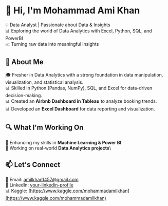 # 👋 Hi, I'm Mohammad Ami Khan

💡 Data Analyst | Passionate about Data & Insights\
📊 Exploring the world of Data Analytics with Excel, Python, SQL, and PowerBI\
📈 Turning raw data into meaningful insights

## 🚀 About Me

🎓 Fresher in Data Analytics with a strong foundation in data manipulation, visualization, and statistical analysis.\
📊 Skilled in Python (Pandas, NumPy), SQL, and Excel for data-driven decision-making.\
📊 Created an **Airbnb Dashboard in Tableau** to analyze booking trends.\
📊 Developed an **Excel Dashboard** for data reporting and visualization.

## 🔍 What I'm Working On

🔹 Enhancing my skills in **Machine Learning & Power BI**\
🔹 Working on real-world **Data Analytics projects**\


## 📫 Let's Connect

📧 Email: [amilkhan1457@gmail.com](mailto\:amilkhan1457@gmail.com)\
🔗 LinkedIn: [your-linkedin-profile](https://linkedin.com/in/your-profile)\
📊 Kaggle: [https://www.kaggle.com/mohammadamilkhan](https://www.kaggle.com/mohammadamilkhan)
